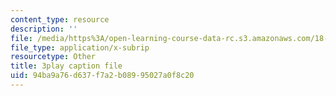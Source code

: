 ```yaml
---
content_type: resource
description: ''
file: /media/https%3A/open-learning-course-data-rc.s3.amazonaws.com/18-03sc-differential-equations-fall-2011/94ba9a76d637f7a2b08995027a0f8c20_RzaB0t9dx0A.srt
file_type: application/x-subrip
resourcetype: Other
title: 3play caption file
uid: 94ba9a76-d637-f7a2-b089-95027a0f8c20
---
```

